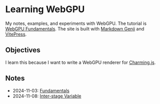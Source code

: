 # Learning WebGPU

My notes, examples, and experiments with WebGPU. The tutorial is [WebGPU Fundamentals](https://webgpufundamentals.org/). The site is built with [Markdown Genji](https://genji-md.dev/) and [VitePress](https://vitepress.dev/).

## Objectives

I learn this because I want to write a WebGPU renderer for [Charming.js](https://github.com/charming-art/charming).

## Notes

- 2024-11-03: [Fundamentals](./fundamentals.md)
- 2024-11-08: [Inter-stage Variable](./inter-stage-variables.md)
